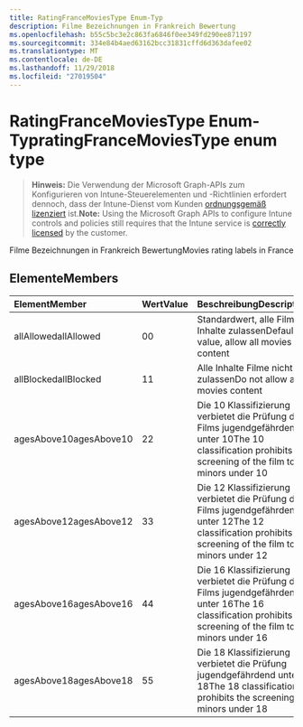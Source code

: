 ```yaml
---
title: RatingFranceMoviesType Enum-Typ
description: Filme Bezeichnungen in Frankreich Bewertung
ms.openlocfilehash: b55c5bc3e2c863fa6846f0ee349fd290ee871197
ms.sourcegitcommit: 334e84b4aed63162bcc31831cffd6d363dafee02
ms.translationtype: MT
ms.contentlocale: de-DE
ms.lasthandoff: 11/29/2018
ms.locfileid: "27019504"
---
```

# <a name="ratingfrancemoviestype-enum-type"></a><span data-ttu-id="9f2c8-103">RatingFranceMoviesType Enum-Typ</span><span class="sxs-lookup"><span data-stu-id="9f2c8-103">ratingFranceMoviesType enum type</span></span>

> <span data-ttu-id="9f2c8-104">**Hinweis:** Die Verwendung der Microsoft Graph-APIs zum Konfigurieren von Intune-Steuerelementen und -Richtlinien erfordert dennoch, dass der Intune-Dienst vom Kunden [ordnungsgemäß lizenziert](https://go.microsoft.com/fwlink/?linkid=839381) ist.</span><span class="sxs-lookup"><span data-stu-id="9f2c8-104">**Note:** Using the Microsoft Graph APIs to configure Intune controls and policies still requires that the Intune service is [correctly licensed](https://go.microsoft.com/fwlink/?linkid=839381) by the customer.</span></span>

<span data-ttu-id="9f2c8-105">Filme Bezeichnungen in Frankreich Bewertung</span><span class="sxs-lookup"><span data-stu-id="9f2c8-105">Movies rating labels in France</span></span>
## <a name="members"></a><span data-ttu-id="9f2c8-106">Elemente</span><span class="sxs-lookup"><span data-stu-id="9f2c8-106">Members</span></span>
|<span data-ttu-id="9f2c8-107">Element</span><span class="sxs-lookup"><span data-stu-id="9f2c8-107">Member</span></span>|<span data-ttu-id="9f2c8-108">Wert</span><span class="sxs-lookup"><span data-stu-id="9f2c8-108">Value</span></span>|<span data-ttu-id="9f2c8-109">Beschreibung</span><span class="sxs-lookup"><span data-stu-id="9f2c8-109">Description</span></span>|
|:---|:---|:---|
|<span data-ttu-id="9f2c8-110">allAllowed</span><span class="sxs-lookup"><span data-stu-id="9f2c8-110">allAllowed</span></span>|<span data-ttu-id="9f2c8-111">0</span><span class="sxs-lookup"><span data-stu-id="9f2c8-111">0</span></span>|<span data-ttu-id="9f2c8-112">Standardwert, alle Filme Inhalte zulassen</span><span class="sxs-lookup"><span data-stu-id="9f2c8-112">Default value, allow all movies content</span></span>|
|<span data-ttu-id="9f2c8-113">allBlocked</span><span class="sxs-lookup"><span data-stu-id="9f2c8-113">allBlocked</span></span>|<span data-ttu-id="9f2c8-114">1</span><span class="sxs-lookup"><span data-stu-id="9f2c8-114">1</span></span>|<span data-ttu-id="9f2c8-115">Alle Inhalte Filme nicht zulassen</span><span class="sxs-lookup"><span data-stu-id="9f2c8-115">Do not allow any movies content</span></span>|
|<span data-ttu-id="9f2c8-116">agesAbove10</span><span class="sxs-lookup"><span data-stu-id="9f2c8-116">agesAbove10</span></span>|<span data-ttu-id="9f2c8-117">2</span><span class="sxs-lookup"><span data-stu-id="9f2c8-117">2</span></span>|<span data-ttu-id="9f2c8-118">Die 10 Klassifizierung verbietet die Prüfung des Films jugendgefährdend unter 10</span><span class="sxs-lookup"><span data-stu-id="9f2c8-118">The 10 classification prohibits the screening of the film to minors under 10</span></span>|
|<span data-ttu-id="9f2c8-119">agesAbove12</span><span class="sxs-lookup"><span data-stu-id="9f2c8-119">agesAbove12</span></span>|<span data-ttu-id="9f2c8-120">3</span><span class="sxs-lookup"><span data-stu-id="9f2c8-120">3</span></span>|<span data-ttu-id="9f2c8-121">Die 12 Klassifizierung verbietet die Prüfung des Films jugendgefährdend unter 12</span><span class="sxs-lookup"><span data-stu-id="9f2c8-121">The 12 classification prohibits the screening of the film to minors under 12</span></span>|
|<span data-ttu-id="9f2c8-122">agesAbove16</span><span class="sxs-lookup"><span data-stu-id="9f2c8-122">agesAbove16</span></span>|<span data-ttu-id="9f2c8-123">4</span><span class="sxs-lookup"><span data-stu-id="9f2c8-123">4</span></span>|<span data-ttu-id="9f2c8-124">Die 16 Klassifizierung verbietet die Prüfung des Films jugendgefährdend unter 16</span><span class="sxs-lookup"><span data-stu-id="9f2c8-124">The 16 classification prohibits the screening of the film to minors under 16</span></span>|
|<span data-ttu-id="9f2c8-125">agesAbove18</span><span class="sxs-lookup"><span data-stu-id="9f2c8-125">agesAbove18</span></span>|<span data-ttu-id="9f2c8-126">5</span><span class="sxs-lookup"><span data-stu-id="9f2c8-126">5</span></span>|<span data-ttu-id="9f2c8-127">Die 18 Klassifizierung verbietet die Prüfung jugendgefährdend unter 18</span><span class="sxs-lookup"><span data-stu-id="9f2c8-127">The 18 classification prohibits the screening to minors under 18</span></span>|



